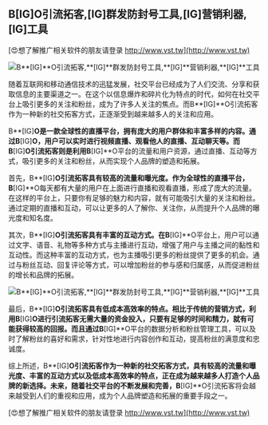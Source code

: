 ## **B**[IG]**O引流拓客,**[IG]**群发防封号工具,**[IG]**营销利器,**[IG]**工具**

[😍想了解推广相关软件的朋友请登录 http://www.vst.tw](http://www.vst.tw)

 <center><img src="https://vst.tw/MP4/tuiguang/png/0.png" alt="B**[IG]**O引流拓客,**[IG]**群发防封号工具,**[IG]**营销利器,**[IG]**工具"></center>

随着互联网和移动通信技术的迅猛发展，社交平台已经成为了人们交流、分享和获取信息的主要渠道之一。在这个以信息爆炸和碎片化为特点的时代，如何在社交平台上吸引更多的关注和粉丝，成为了许多人关注的焦点。而B**[IG]**O引流拓客作为一种新的社交拓客方式，正逐渐受到越来越多人的关注和应用。

B**[IG]**O是一款全球性的直播平台，拥有庞大的用户群体和丰富多样的内容。通过B**[IG]**O，用户可以实时进行视频直播、观看他人的直播、互动聊天等。而B**[IG]**O引流拓客则是利用B**[IG]**O平台的流量和用户资源，通过直播、互动等方式，吸引更多的关注和粉丝，从而实现个人品牌的塑造和拓展。

首先，B**[IG]**O引流拓客具有较高的流量和曝光度。作为全球性的直播平台，B**[IG]**O每天都有大量的用户在上面进行直播和观看直播，形成了庞大的流量。在这样的平台上，只要你有足够的魅力和内容，就有可能吸引大量的关注和粉丝。通过定期的直播和互动，可以让更多的人了解你、关注你，从而提升个人品牌的曝光度和知名度。

其次，B**[IG]**O引流拓客具有丰富的互动方式。在B**[IG]**O平台上，用户可以通过文字、语音、礼物等多种方式与主播进行互动，增强了用户与主播之间的黏性和互动性。而这种丰富的互动方式，也为主播吸引更多的粉丝提供了更多的机会。通过与粉丝互动、回复评论等方式，可以增加粉丝的参与感和归属感，从而促进粉丝的增长和品牌的拓展。

 <center><img src="https://vst.tw/MP4/tuiguang/png/1.png" alt="B**[IG]**O引流拓客,**[IG]**群发防封号工具,**[IG]**营销利器,**[IG]**工具"></center>

最后，B**[IG]**O引流拓客具有低成本高效率的特点。相比于传统的营销方式，利用B**[IG]**O进行引流拓客无需大量的资金投入，只要有足够的时间和精力，就有可能获得较高的回报。而且通过B**[IG]**O平台的数据分析和粉丝管理工具，可以及时了解粉丝的喜好和需求，针对性地进行内容创作和互动，提高粉丝的满意度和忠诚度。

综上所述，B**[IG]**O引流拓客作为一种新的社交拓客方式，具有较高的流量和曝光度、丰富的互动方式以及低成本高效率的特点，正在成为越来越多人打造个人品牌的新选择。未来，随着社交平台的不断发展和完善，B**[IG]**O引流拓客将会越来越受到人们的重视和应用，成为个人品牌塑造和拓展的重要手段之一。

[😍想了解推广相关软件的朋友请登录 http://www.vst.tw](http://www.vst.tw)



